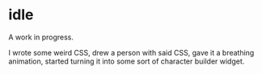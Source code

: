 # idle

A work in progress.

I wrote some weird CSS, drew a person with said CSS, gave it a breathing animation, started turning it into some sort of character builder widget.
